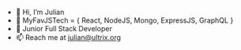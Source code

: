 - 👋  Hi, I’m Julian
- 👀  MyFavJSTech = { React, NodeJS, Mongo, ExpressJS, GraphQL }
- 🌱  Junior Full Stack Developer
- 📫  Reach me at  julian@ultrix.org


